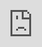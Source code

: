 ```yaml
---
layout: post
date:   2020-04-28
image: "/conflict_urbanism_sp2020/images/covid19_thumbnail.jpg"
title:  "covid19"
author: "Claudia, Jin Hong, Nina, Qingying, Savannah, Spenser"
---
```

<!-- This is a document that is written in markdown. What is markdown? It is a 'markup language' that allows you to format plain text in a way that is easily converted to many different formats. For example, this document was written in markdown but will be used as an webpage and converted into HTML.  

<!-- 
To present and turn in your final projects for Conflict Urbanism: Puerto Rico Now you will be editing this template. You will include all of the text of your paper here, along with any and all images, maps, videos, or other materials that you produce.  

<!-- 
[This webpage](https://guides.github.com/features/mastering-markdown/) provides a comprehensive guide to markdown syntax. But to make things easier for you we are including a cheat sheet of the main things you need to know here.  
-->

#### Microbial Space  
**coronavirus/covid19**  
text  

#### Personal Space  
**shelter in place/home/stay at home order**  
text  


#### Social Space  
text  

#### Urban Space  
text  

#### Infrastructural Space  
text  

#### Global Space  
text  

 
<!--
Italics are *similar* and are formatted like this.  
-->

| | | |
|:-------------------------:|:-------------------------:|:-------------------------:|
|<img width="200" alt="1" src="/conflict_urbanism_sp2020/images/covid19_thumbnail.jpg">|  <img width="200" alt="2" src="/conflict_urbanism_sp2020/images/covid19_thumbnail.jpg">|  <img width="200" alt="3" src="/conflict_urbanism_sp2020/images/covid19_thumbnail.jpg">
|<img width="200" alt="3" src="/conflict_urbanism_sp2020/images/covid19_thumbnail.jpg">|  <img width="200" alt="3" src="/conflict_urbanism_sp2020/images/covid19_thumbnail.jpg">|  <img width="200" alt="3" src="/conflict_urbanism_sp2020/images/covid19_thumbnail.jpg">
|<img width="200" alt="3" src="/conflict_urbanism_sp2020/images/covid19_thumbnail.jpg">|  <img width="200" alt="3" src="/conflict_urbanism_sp2020/images/covid19_thumbnail.jpg">  |  <img width="200" alt="3" src="/conflict_urbanism_sp2020/images/covid19_thumbnail.jpg">|


To make a paragraph break you need to add two spaces at the end of your line before going to the next line.  

See this is now a new paragraph.  

Lists are easy:
1. they can be ordered
1. like this
1. notice that the numbers are automatically ordered
  1. use two spaces in front to indent

Or they can just be bullet points:
- like this
* or like this
  - use two spaces
  - to have nested lists

Use Author-Date parenthetical citations following Chicago Manual of Style conventions throughout your document, and add a works cited at the bottom of your post. See Author-Date quick guide [here](https://www-chicagomanualofstyle-org.ezproxy.cul.columbia.edu/tools_citationguide/citation-guide-2.html) for citation conventions.  

To include hyperlinks format them like this [text of link](http://c4sr.columbia.edu/).  

To embed images first ensure that the file is at least 740px wide. Then place the image file in a folder named for your group in the images folder. Then link to that image using the format here, but replace the file path with the name of your group's folder and appropriate image file name:  

![description of image](/conflict_urbanism_sp2020/images/sample_image.png)

If you want to include html files (i.e. an interactive map) host these via your personal github page, and then you can embed them in your document with a iframe. The format looks like this:  

<div class="iframe-column"><iframe src="https://player.vimeo.com/video/290575503?title=0&byline=0&portrait=0" style="position:absolute;top:0;left:0;width:100%;height:100%;" frameborder="0"></iframe></div>  

All you need to do to use one is replace the url that is between the two " ". Here is an iframe of mapbox tiles:  

<div class="iframe-column"><iframe src="https://jinhongkim-git.github.io/covid19/" style="position:absolute;top:0;left:0;width:100%;height:100%;" frameborder="0"></iframe></div>

<div class="iframe-column"><iframe src="https://api.mapbox.com/styles/v1/mapbox/satellite-v9.html?title=true&access_token=pk.eyJ1IjoibWFwYm94IiwiYSI6ImNpejY4NDg1bDA1cjYzM280NHJ5NzlvNDMifQ.d6e-nNyBDtmQCVwVNivz7A#2/0/0" style="position:absolute;top:0;left:0;width:100%;height:100%;" frameborder="0"></iframe></div>